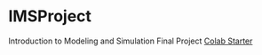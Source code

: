 # IMSProject
Introduction to Modeling and Simulation Final Project
[Colab Starter](https://colab.research.google.com/drive/1zF0CZDW0SqlfqumDFURtYwlA_VaM1Lvm?usp=sharing)